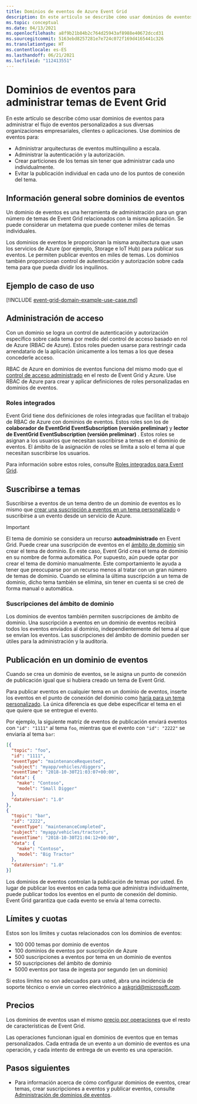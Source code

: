 ```yaml
---
title: Dominios de eventos de Azure Event Grid
description: En este artículo se describe cómo usar dominios de eventos para administrar el flujo de eventos personalizados a sus diversas organizaciones empresariales, clientes o aplicaciones.
ms.topic: conceptual
ms.date: 04/13/2021
ms.openlocfilehash: a8f9b21b84b2c764d25943af8988e40672dccd31
ms.sourcegitcommit: 5163ebd8257281e7e724c072f169d4165441c326
ms.translationtype: HT
ms.contentlocale: es-ES
ms.lasthandoff: 06/21/2021
ms.locfileid: "112413551"
---
```

# <a name="understand-event-domains-for-managing-event-grid-topics"></a>Dominios de eventos para administrar temas de Event Grid

En este artículo se describe cómo usar dominios de eventos para administrar el flujo de eventos personalizados a sus diversas organizaciones empresariales, clientes o aplicaciones. Use dominios de eventos para:

* Administrar arquitecturas de eventos multiinquilino a escala.
* Administrar la autenticación y la autorización.
* Crear particiones de los temas sin tener que administrar cada uno individualmente.
* Evitar la publicación individual en cada uno de los puntos de conexión del tema.

## <a name="event-domain-overview"></a>Información general sobre dominios de eventos

Un dominio de eventos es una herramienta de administración para un gran número de temas de Event Grid relacionados con la misma aplicación. Se puede considerar un metatema que puede contener miles de temas individuales.

Los dominios de eventos le proporcionan la misma arquitectura que usan los servicios de Azure (por ejemplo, Storage e IoT Hub) para publicar sus eventos. Le permiten publicar eventos en miles de temas. Los dominios también proporcionan control de autenticación y autorización sobre cada tema para que pueda dividir los inquilinos.

## <a name="example-use-case"></a>Ejemplo de caso de uso
[!INCLUDE [event-grid-domain-example-use-case.md](./includes/event-grid-domain-example-use-case.md)]

## <a name="access-management"></a>Administración de acceso

Con un dominio se logra un control de autenticación y autorización específico sobre cada tema por medio del control de acceso basado en rol de Azure (RBAC de Azure). Estos roles pueden usarse para restringir cada arrendatario de la aplicación únicamente a los temas a los que desea concederle acceso.

RBAC de Azure en dominios de eventos funciona del mismo modo que el [control de acceso administrado](security-authorization.md) en el resto de Event Grid y Azure. Use RBAC de Azure para crear y aplicar definiciones de roles personalizadas en dominios de eventos.

### <a name="built-in-roles"></a>Roles integrados

Event Grid tiene dos definiciones de roles integradas que facilitan el trabajo de RBAC de Azure con dominios de eventos. Estos roles son los de **colaborador de EventGrid EventSubscription (versión preliminar)** y **lector de EventGrid EventSubscription (versión preliminar)** . Estos roles se asignan a los usuarios que necesitan suscribirse a temas en el dominio de eventos. El ámbito de la asignación de roles se limita a solo el tema al que necesitan suscribirse los usuarios.

Para información sobre estos roles, consulte [Roles integrados para Event Grid](security-authorization.md#built-in-roles).

## <a name="subscribing-to-topics"></a>Suscribirse a temas

Suscribirse a eventos de un tema dentro de un dominio de eventos es lo mismo que [crear una suscripción a eventos en un tema personalizado](./custom-event-quickstart.md) o suscribirse a un evento desde un servicio de Azure.

> [!IMPORTANT]
> El tema de dominio se considera un recurso **autoadministrado** en Event Grid. Puede crear una suscripción de eventos en el [ámbito de dominio](#domain-scope-subscriptions) sin crear el tema de dominio. En este caso, Event Grid crea el tema de dominio en su nombre de forma automática. Por supuesto, aún puede optar por crear el tema de dominio manualmente. Este comportamiento le ayuda a tener que preocuparse por un recurso menos al tratar con un gran número de temas de dominio. Cuando se elimina la última suscripción a un tema de dominio, dicho tema también se elimina, sin tener en cuenta si se creó de forma manual o automática. 

### <a name="domain-scope-subscriptions"></a>Suscripciones del ámbito de dominio

Los dominios de eventos también permiten suscripciones de ámbito de dominio. Una suscripción a eventos en un dominio de eventos recibirá todos los eventos enviados al dominio, independientemente del tema al que se envían los eventos. Las suscripciones del ámbito de dominio pueden ser útiles para la administración y la auditoría.

## <a name="publishing-to-an-event-domain"></a>Publicación en un dominio de eventos

Cuando se crea un dominio de eventos, se le asigna un punto de conexión de publicación igual que si hubiera creado un tema de Event Grid. 

Para publicar eventos en cualquier tema en un dominio de eventos, inserte los eventos en el punto de conexión del dominio como [haría para un tema personalizado](./post-to-custom-topic.md). La única diferencia es que debe especificar el tema en el que quiere que se entregue el evento.

Por ejemplo, la siguiente matriz de eventos de publicación enviará eventos con `"id": "1111"` al tema `foo`, mientras que el evento con `"id": "2222"` se enviaría al tema `bar`:

```json
[{
  "topic": "foo",
  "id": "1111",
  "eventType": "maintenanceRequested",
  "subject": "myapp/vehicles/diggers",
  "eventTime": "2018-10-30T21:03:07+00:00",
  "data": {
    "make": "Contoso",
    "model": "Small Digger"
  },
  "dataVersion": "1.0"
},
{
  "topic": "bar",
  "id": "2222",
  "eventType": "maintenanceCompleted",
  "subject": "myapp/vehicles/tractors",
  "eventTime": "2018-10-30T21:04:12+00:00",
  "data": {
    "make": "Contoso",
    "model": "Big Tractor"
  },
  "dataVersion": "1.0"
}]
```

Los dominios de eventos controlan la publicación de temas por usted. En lugar de publicar los eventos en cada tema que administra individualmente, puede publicar todos los eventos en el punto de conexión del dominio. Event Grid garantiza que cada evento se envía al tema correcto.

## <a name="limits-and-quotas"></a>Límites y cuotas
Estos son los límites y cuotas relacionados con los dominios de eventos:

- 100 000 temas por dominio de eventos 
- 100 dominios de eventos por suscripción de Azure 
- 500 suscripciones a eventos por tema en un dominio de eventos
- 50 suscripciones del ámbito de dominio 
- 5000 eventos por tasa de ingesta por segundo (en un dominio)

Si estos límites no son adecuados para usted, abra una incidencia de soporte técnico o envíe un correo electrónico a [askgrid@microsoft.com](mailto:askgrid@microsoft.com). 

## <a name="pricing"></a>Precios
Los dominios de eventos usan el mismo [precio por operaciones](https://azure.microsoft.com/pricing/details/event-grid/) que el resto de características de Event Grid.

Las operaciones funcionan igual en dominios de eventos que en temas personalizados. Cada entrada de un evento a un dominio de eventos es una operación, y cada intento de entrega de un evento es una operación.



## <a name="next-steps"></a>Pasos siguientes

* Para información acerca de cómo configurar dominios de eventos, crear temas, crear suscripciones a eventos y publicar eventos, consulte [Administración de dominios de eventos](./how-to-event-domains.md).
